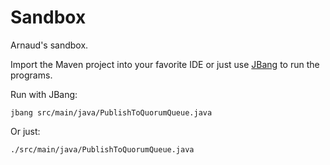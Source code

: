 # Sandbox

Arnaud's sandbox.

Import the Maven project into your favorite IDE or just use [JBang](https://www.jbang.dev/documentation/guide/latest/installation.html) to run the programs.

Run with JBang:

```shell
jbang src/main/java/PublishToQuorumQueue.java
```

Or just:

```shell
./src/main/java/PublishToQuorumQueue.java
```
